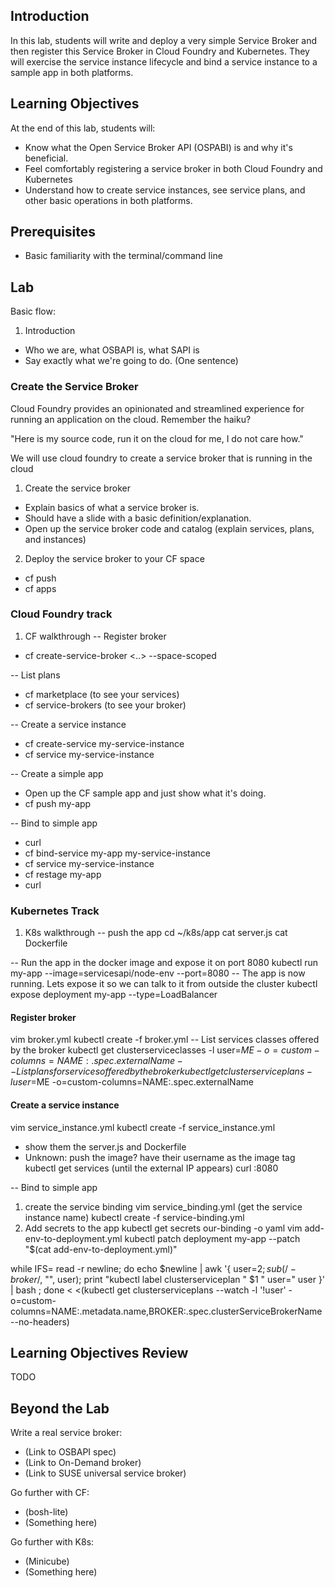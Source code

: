 ## Introduction

In this lab, students will write and deploy a very simple Service Broker and then register this Service Broker in Cloud Foundry and Kubernetes. 
They will exercise the service instance lifecycle and bind a service instance to a sample app in both platforms. 

## Learning Objectives
At the end of this lab, students will:

* Know what the Open Service Broker API (OSPABI) is and why it's beneficial.
* Feel comfortably registering a service broker in both Cloud Foundry and Kubernetes
* Understand how to create service instances, see service plans, and other basic operations in both platforms.

## Prerequisites

* Basic familiarity with the terminal/command line

## Lab

Basic flow:
1. Introduction
 - Who we are, what OSBAPI is, what SAPI is
 - Say exactly what we're going to do. (One sentence)

### Create the Service Broker

Cloud Foundry provides an opinionated and streamlined experience for running an application
on the cloud. Remember the haiku?

"Here is my source code,
run it on the cloud for me,
I do not care how."

We will use cloud foundry to create a service broker that is running in the cloud

1. Create the service broker
 - Explain basics of what a service broker is.
 - Should have a slide with a basic definition/explanation.
 - Open up the service broker code and catalog (explain services, plans, and instances)
2. Deploy the service broker to your CF space
 - cf push
 - cf apps

### Cloud Foundry track

1. CF walkthrough
-- Register broker
 - cf create-service-broker <..> --space-scoped

-- List plans
 - cf marketplace (to see your services)
 - cf service-brokers (to see your broker)

-- Create a service instance
 - cf create-service my-service-instance
 - cf service my-service-instance

-- Create a simple app
 - Open up the CF sample app and just show what it's doing.
 - cf push my-app

-- Bind to simple app
 - curl <app-address> 
 - cf bind-service my-app my-service-instance
 - cf service my-service-instance
 - cf restage my-app
 - curl <app-address>

### Kubernetes Track

1. K8s walkthrough
-- push the app
cd ~/k8s/app
cat server.js
cat Dockerfile

-- Run the app in the docker image and expose it on port 8080
kubectl run my-app --image=servicesapi/node-env --port=8080
-- The app is now running. Lets expose it so we can talk to it from outside the cluster
kubectl expose deployment my-app --type=LoadBalancer

#### Register broker
vim broker.yml
kubectl create -f broker.yml
-- List services classes offered by the broker
kubectl get clusterserviceclasses -l user=$ME -o=custom-columns=NAME:.spec.externalName
-- List plans for services offered by the broker
kubectl get clusterserviceplans -l user=$ME -o=custom-columns=NAME:.spec.externalName

#### Create a service instance
vim service_instance.yml
kubectl create -f service_instance.yml
- show them the server.js and Dockerfile
- Unknown: push the image? have their username as the image tag
kubectl get services (until the external IP appears)
curl <external IP>:8080

-- Bind to simple app
1. create the service binding
vim service_binding.yml (get the service instance name)
kubectl create -f service-binding.yml
2. Add secrets to the app
kubectl get secrets our-binding -o yaml
vim add-env-to-deployment.yml
kubectl patch deployment my-app --patch "$(cat add-env-to-deployment.yml)"


while IFS= read -r newline; do echo $newline | awk '{ user=$2; sub(/-broker$/, "", user); print "kubectl label clusterserviceplan " $1 " user=" user }' | bash ; done < <(kubectl get clusterserviceplans --watch -l '!user' -o=custom-columns=NAME:.metadata.name,BROKER:.spec.clusterServiceBrokerName --no-headers)


## Learning Objectives Review

TODO

## Beyond the Lab

Write a real service broker:
* (Link to OSBAPI spec)
* (Link to On-Demand broker)
* (Link to SUSE universal service broker)

Go further with CF:
* (bosh-lite)
* (Something here)

Go further with K8s:
* (Minicube)
* (Something here)
